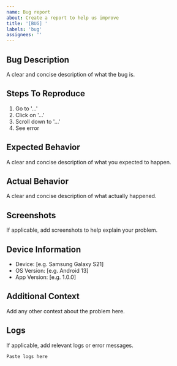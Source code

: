 ```yaml
---
name: Bug report
about: Create a report to help us improve
title: '[BUG] '
labels: 'bug'
assignees: ''
---
```


## Bug Description
A clear and concise description of what the bug is.

## Steps To Reproduce
1. Go to '...'
2. Click on '...'
3. Scroll down to '...'
4. See error

## Expected Behavior
A clear and concise description of what you expected to happen.

## Actual Behavior
A clear and concise description of what actually happened.

## Screenshots
If applicable, add screenshots to help explain your problem.

## Device Information
- Device: [e.g. Samsung Galaxy S21]
- OS Version: [e.g. Android 13]
- App Version: [e.g. 1.0.0]

## Additional Context
Add any other context about the problem here.

## Logs
If applicable, add relevant logs or error messages.

```
Paste logs here
```